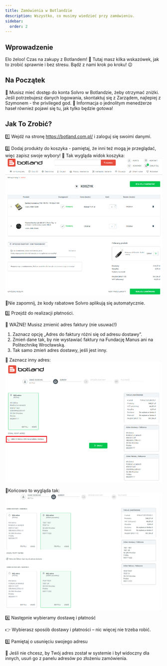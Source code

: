 ```yaml
---
title: Zamówienia w Botlandzie
description: Wszystko, co musimy wiedzieć przy zamówieniu.
sidebar:
  order: 2
---
```


## Wprowadzenie

Elo żeloo!
Czas na zakupy z Botlandem! 🎉 Tutaj masz kilka wskazówek, jak to zrobić sprawnie i bez stresu. Bądź z nami krok po kroku! 😉

## Na Początek

🔑 Musisz mieć dostęp do konta Solvro w Botlandzie, żeby otrzymać zniżki. Jeśli potrzebujesz danych logowania, skontaktuj się z Zarządem, najlepiej z Szymonem - the privileged god. 🌟 Informacja o jednolitym menedżerze haseł również pojawi się tu, jak tylko będzie gotowa!

## Jak To Zrobić?

1️⃣ Wejdź na stronę https://botland.com.pl/ i zaloguj się swoimi danymi.

2️⃣ Dodaj produkty do koszyka - pamiętaj, że inni też mogą je przeglądać, więc zapisz swoje wybory!
📌 Tak wygląda widok koszyka:
![alt text](../../../../assets/hardware/zamowienia/koszyk.png)

📌Nie zapomnij, że kody rabatowe Solvro aplikują się automatycznie.

3️⃣ Przejdź do realizacji płatności.

🚨 WAŻNE! Musisz zmienić adres faktury (nie usuwać!)

1. Zaznacz opcję „Adres do faktury różni się od adresu dostawy”.
2. Zmień dane tak, by nie wystawiać faktury na Fundację Manus ani na Politechnikę Wrocławską.
3. Tak samo zmień adres dostawy, jeśli jest inny.

📌 Zaznacz inny adres:
![alt text](../../../../assets/hardware/zamowienia/adres-faktury.png)

📌Końcowo to wygląda tak:
![alt text](../../../../assets/hardware/zamowienia/dodane-adresy.png)

4️⃣ Następnie wybieramy dostawę i płatność

👉 Wybierasz sposób dostawy i płatności – nic więcej nie trzeba robić.

5️⃣ Pamiętaj o usunięciu swojego adresu

📌 Jeśli nie chcesz, by Twój adres został w systemie i był widoczny dla innych, usuń go z panelu adresów po złożeniu zamówienia.
